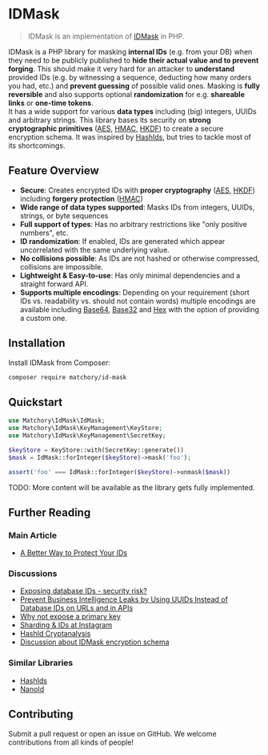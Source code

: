 IDMask
======
> IDMask is an implementation of [IDMask](https://github.com/patrickfav/id-mask) in PHP.

IDMask is a PHP library for masking **internal IDs** (e.g. from your DB) when they need to be publicly published to
**hide their actual value and to prevent forging**. This should make it very hard for an attacker to **understand**
provided IDs (e.g. by witnessing a sequence, deducting how many orders you had, etc.) and **prevent guessing** of
possible valid ones. Masking is **fully reversible** and also supports optional **randomization** for e.g.
**shareable links** or **one-time tokens**.  
It has a wide support for various **data types** including (big) integers, UUIDs and arbitrary strings. This library
bases its security on **strong cryptographic primitives** ([AES](https://en.wikipedia.org/wiki/Advanced_Encryption_Standard),
[HMAC](https://en.wikipedia.org/wiki/HMAC), [HKDF](https://en.wikipedia.org/wiki/HKDF)) to create a secure encryption
schema. It was inspired by [HashIds](https://hashids.org/), but tries to tackle most of its shortcomings.

## Feature Overview

- **Secure**: Creates encrypted IDs with **proper cryptography** ([AES](https://en.wikipedia.org/wiki/Advanced_Encryption_Standard),
  [HKDF](https://en.wikipedia.org/wiki/HKDF)) including **forgery protection** ([HMAC](https://en.wikipedia.org/wiki/HMAC))
- **Wide range of data types supported**: Masks IDs from integers, UUIDs, strings, or byte sequences
- **Full support of types**: Has no arbitrary restrictions like "only positive numbers", etc.
- **ID randomization**: If enabled, IDs are generated which appear uncorrelated with the same underlying value.
- **No collisions possible**: As IDs are not hashed or otherwise compressed, collisions are impossible.
- **Lightweight & Easy-to-use**: Has only minimal dependencies and a straight forward API.
- **Supports multiple encodings**: Depending on your requirement (short IDs vs. readability vs. should not contain
  words) multiple encodings are available including [Base64](https://en.wikipedia.org/wiki/Base64),
  [Base32](https://en.wikipedia.org/wiki/Base32) and [Hex](https://en.wikipedia.org/wiki/Hexadecimal) with the option of
  providing a custom one.

<!-- - **Built-in caching support**: To increase performance a PSR-6 cache implementation can be used. -->
<!-- - **Framework integrations included**: Includes support for Laravel and Symfony out of the box -->

Installation
------------
Install IDMask from Composer:

```bash
composer require matchory/id-mask
```

Quickstart
----------

```php
use Matchory\IdMask\IdMask;
use Matchory\IdMask\KeyManagement\KeyStore;
use Matchory\IdMask\KeyManagement\SecretKey;

$keyStore = KeyStore::with(SecretKey::generate())
$mask = IdMask::forInteger($keyStore)->mask('foo');

assert('foo' === IdMask::forInteger($keyStore)->unmask($mask))
```

TODO: More content will be available as the library gets fully implemented.

Further Reading
---------------

### Main Article

- [A Better Way to Protect Your IDs](https://medium.com/@patrickfav/a-better-way-to-protect-your-database-ids-a33fa9867552)

### Discussions

- [Exposing database IDs - security risk?](https://stackoverflow.com/questions/396164/exposing-database-ids-security-risk)
- [Prevent Business Intelligence Leaks by Using UUIDs Instead of Database IDs on URLs and in APIs](https://medium.com/lightrail/prevent-business-intelligence-leaks-by-using-uuids-instead-of-database-ids-on-urls-and-in-apis-17f15669fd2e)
- [Why not expose a primary key](https://softwareengineering.stackexchange.com/questions/218306/why-not-expose-a-primary-key)
- [Sharding & IDs at Instagram](https://instagram-engineering.com/sharding-ids-at-instagram-1cf5a71e5a5c)
- [HashId Cryptanalysis](https://carnage.github.io/2015/08/cryptanalysis-of-hashids)
- [Discussion about IDMask encryption schema](https://crypto.stackexchange.com/q/68415/44838)

### Similar Libraries

- [HashIds](https://github.com/10cella/hashids-java)
- [NanoId](https://github.com/ai/nanoid)

Contributing
------------
Submit a pull request or open an issue on GitHub. We welcome contributions from all kinds of people!
